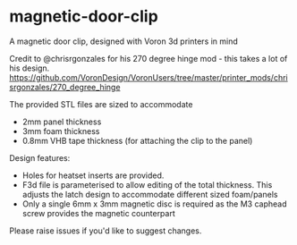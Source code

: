 # magnetic-door-clip
A magnetic door clip, designed with Voron 3d printers in mind

Credit to @chrisrgonzales for his 270 degree hinge mod - this takes a lot of his design.
https://github.com/VoronDesign/VoronUsers/tree/master/printer_mods/chrisrgonzales/270_degree_hinge

The provided STL files are sized to accommodate
* 2mm panel thickness
* 3mm foam thickness
* 0.8mm VHB tape thickness (for attaching the clip to the panel)

Design features:
* Holes for heatset inserts are provided.
* F3d file is parameterised to allow editing of the total thickness. This adjusts the latch design to accommodate different sized foam/panels
* Only a single 6mm x 3mm magnetic disc is required as the M3 caphead screw provides the magnetic counterpart

Please raise issues if you'd like to suggest changes.


